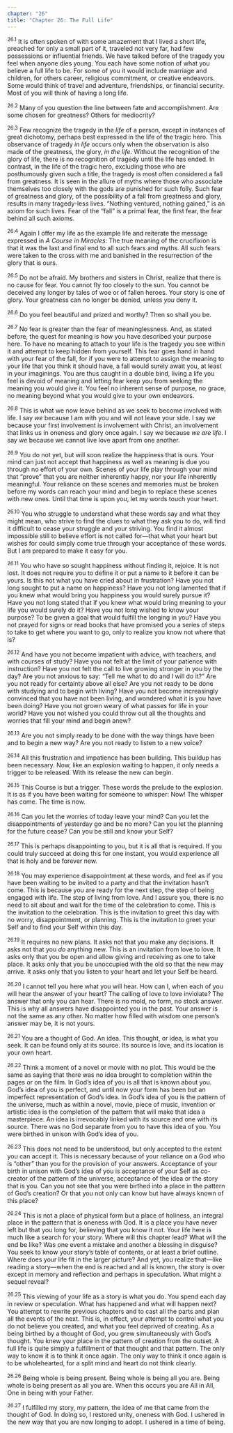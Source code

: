 ```yaml
---
chapter: "26"
title: "Chapter 26: The Full Life"
---
```


<sup>26.1</sup> It is often spoken of with some amazement that I lived a
short life, preached for only a small part of it, traveled not very far,
had few possessions or influential friends. We have talked before of the
tragedy you feel when anyone dies young. You each have some notion of
what you believe a full life to be. For some of you it would include
marriage and children, for others career, religious commitment, or
creative endeavors. Some would think of travel and adventure,
friendships, or financial security. Most of you will think of having a
long life.

<sup>26.2</sup> Many of you question the line between fate and
accomplishment. Are some chosen for greatness? Others for mediocrity? 

<sup>26.3</sup> Few recognize the tragedy in the *life* of a person,
except in instances of great dichotomy, perhaps best expressed in the
life of the tragic hero. This observance of tragedy *in life* occurs
only when the observation is also made of the greatness, the glory, *in
the life*.  Without the recognition of the glory of life, there is no
recognition of tragedy until the life has ended. In contrast, in the
life of the tragic hero, excluding those who are posthumously given such
a title, the tragedy is most often considered a fall from greatness. It
is seen in the allure of myths where those who associate themselves too
closely with the gods are punished for such folly. Such fear of
greatness and glory, of the possibility of a fall from greatness and
glory, results in many tragedy-less lives. “Nothing ventured, nothing
gained,” is an axiom for such lives. Fear of the “fall” is a primal
fear, the first fear, the fear behind all such axioms. 

<sup>26.4</sup> Again I offer my life as the example life and reiterate
the message expressed in *A Course in Miracles*: The true meaning of the
crucifixion is that it was the last and final end to all such fears and
myths. All such fears were taken to the cross with me and banished in
the resurrection of the glory that is ours. 

<sup>26.5</sup> Do not be afraid. My brothers and sisters in Christ,
realize that there is no cause for fear.  You cannot fly too closely to
the sun. You cannot be deceived any longer by tales of woe or of fallen
heroes. Your story is one of glory. Your greatness can no longer be
denied, unless *you* deny it. 

<sup>26.6</sup> Do you feel beautiful and prized and worthy? Then so
shall you be. 

<sup>26.7</sup> No fear is greater than the fear of meaninglessness.
And, as stated before, the quest for meaning is how you have described
your purpose here. To have no meaning to attach to your life is the
tragedy you see within it and attempt to keep hidden from yourself. This
fear goes hand in hand with your fear of the fall, for if you were to
attempt to assign the meaning to your life that you think it should
have, a fall would surely await you, at least in your imaginings. You
are thus caught in a double bind, living a life you feel is devoid of
meaning and letting fear keep you from seeking the meaning you would
give it. You feel no inherent sense of purpose, no grace, no meaning
beyond what you would give to your own endeavors.  

<sup>26.8</sup> This is what we now leave behind as we seek to become
involved with life. I say *we* because I am with you and will not leave
your side. I say *we* because your first involvement is involvement with
Christ, an involvement that links us in oneness and glory once again. I
say *we* because *we are life*. I say *we* because we cannot live love
apart from one another. 

<sup>26.9</sup> You do not yet, but will soon realize the happiness that
is ours.  Your mind can just not accept that happiness as well as
meaning is due you through no effort of your own. Scenes of your life
play through your mind that “prove” that you are neither inherently
happy, nor your life inherently meaningful. Your reliance on these
scenes and memories must be broken before my words can reach your mind
and begin to replace these scenes with new ones. Until that time is upon
you, let my words touch your heart. 

<sup>26.10</sup> You who struggle to understand what these words say and
what they might mean, who strive to find the clues to what they ask you
to do, will find it difficult to cease your struggle and your striving.
You find it almost impossible still to believe effort is not called
for—that what your heart but wishes for could simply come true through
your acceptance of these words. But I am prepared to make it easy for
you. 

<sup>26.11</sup> You who have so sought happiness without finding it,
rejoice. It is not lost. It does not require you to define it or put a
name to it before it can be yours. Is this not what you have cried about
in frustration? Have you not long sought to put a name on happiness?
Have you not long lamented that if you knew what would bring you
happiness you would surely pursue it? Have you not long stated that if
you knew what would bring meaning to your life you would surely do it?
Have you not long wished to know your purpose? To be given a goal that
would fulfill the longing in you? Have you not prayed for signs or read
books that have promised you a series of steps to take to get where you
want to go, only to realize you know not where that is?

<sup>26.12</sup> And have you not become impatient with advice, with
teachers, and with courses of study? Have you not felt at the limit of
your patience with instruction? Have you not felt the call to live
growing stronger in you by the day? Are you not anxious to say: “Tell me
what to do and I will do it?” Are you not ready for certainty above all
else? Are you not ready to be done with studying and to begin with
living? Have you not become increasingly convinced that you have not
been living, and wondered what it is you have been doing? Have you not
grown weary of what passes for life in your world? Have you not wished
you could throw out all the thoughts and worries that fill your mind and
begin anew?

<sup>26.13</sup> Are you not simply ready to be done with the way things
have been and to begin a new way? Are you not ready to listen to a new
voice?

<sup>26.14</sup> All this frustration and impatience has been building.
This buildup has been necessary. Now, like an explosion waiting to
happen, it only needs a trigger to be released. With its release the new
can begin.

<sup>26.15</sup> This Course is but a trigger. These words the prelude
to the explosion. It is as if you have been waiting for someone to
whisper: Now! The whisper has come. The time is now.  

<sup>26.16</sup> Can you let the worries of today leave your mind? Can
you let the disappointments of yesterday go and be no more? Can you let
the planning for the future cease? Can you be still and know your Self? 

<sup>26.17</sup> This is perhaps disappointing to you, but it is all
that is required. If you could truly succeed at doing this for one
instant, you would experience all that is holy and be forever new. 

<sup>26.18</sup> You may experience disappointment at these words, and
feel as if you have been waiting to be invited to a party and that the
invitation hasn’t come. This is because you are ready for the next step,
the step of being engaged with life. The step of living from love. And I
assure you, there is no need to sit about and wait for the time of the
celebration to come. This is the invitation to the celebration. This is
the invitation to greet this day with no worry, disappointment, or
planning. This is the invitation to greet your Self and to find your
Self within this day. 

<sup>26.19</sup> It requires no new plans. It asks not that you make any
decisions.  It asks not that you *do* anything new. This is an
invitation from love to love. It asks only that you be open and allow
giving and receiving as one to take place. It asks only that you be
unoccupied with the old so that the new may arrive. It asks only that
you listen to your heart and let your Self be heard. 

<sup>26.20</sup> I cannot tell you here what you will hear. How can I,
when each of you will hear the answer of your heart? The calling of love
to love inviolate? The answer that only you can hear. There is no mold,
no form, no stock answer. This is why all answers have disappointed you
in the past. Your answer is not the same as any other. No matter how
filled with wisdom one person’s answer may be, it is not yours. 

<sup>26.21</sup> You are a thought of God. An idea. This thought, or
idea, is what you seek. It can be found only at its source. Its source
is love, and its location is your own heart. 

<sup>26.22</sup> Think a moment of a novel or movie with no plot.  This
would be the same as saying that there was no idea brought to completion
within the pages or on the film. In God’s idea of you is all that is
known about you. God’s idea of you is perfect, and until now your form
has been but an imperfect representation of God’s idea. In God’s idea of
you is the pattern of the universe, much as within a novel, movie, piece
of music, invention or artistic idea is the completion of the pattern
that will make that idea a masterpiece. An idea is irrevocably linked
with its source and one with its source.  There was no God separate from
you to have this idea of you. You were birthed in unison with God’s idea
of you. 

<sup>26.23</sup> This does not need to be understood, but only accepted
to the extent you can accept it. This is necessary because of your
reliance on a God who is “other” than you for the provision of your
answers.  Acceptance of your birth in unison with God’s idea of you is
acceptance of your Self as co-creator of the pattern of the universe,
acceptance of the idea or the story that is you. Can you not see that
you were birthed into a place in the pattern of God’s creation? Or that
you not only can know but have always known of this place? 

<sup>26.24</sup> This is not a place of physical form but a place of
holiness, an integral place in the pattern that is oneness with God. It
is a place you have never left but that you long for, believing that you
know it not. Your life here is much like a search for your story. Where
will this chapter lead? What will the end be like? Was one event a
mistake and another a blessing in disguise? You seek to know your
story’s table of contents, or at least a brief outline. Where does your
life fit in the larger picture? And yet, you realize that—like reading a
story—when the end is reached and all is known, the story is over except
in memory and reflection and perhaps in speculation. What might a sequel
reveal? 

<sup>26.25</sup> This viewing of your life as a story is what you do.
You spend each day in review or speculation. What has happened and what
will happen next? You attempt to rewrite previous chapters and to cast
all the parts and plan all the events of the next. This is, in effect,
your attempt to control what you do not believe you created, and what
you feel deprived of creating. As a being birthed by a thought of God,
you grew simultaneously with God’s thought. You knew your place in the
pattern of creation from the outset. A full life is quite simply a
fulfillment of that thought and that pattern. The only way to know it is
to think it once again. The only way to think it once again is to be
wholehearted, for a split mind and heart do not think clearly.

<sup>26.26</sup> Being whole is being present. Being whole is being all
you are.  Being whole is being present as all you are. When this occurs
you are All in All, One in being with your Father. 

<sup>26.27</sup> I fulfilled my story, my pattern, the idea of me that
came from the thought of God. In doing so, I restored unity, oneness
with God. I ushered in the new way that you are now longing to adopt. I
ushered in a time of being.

